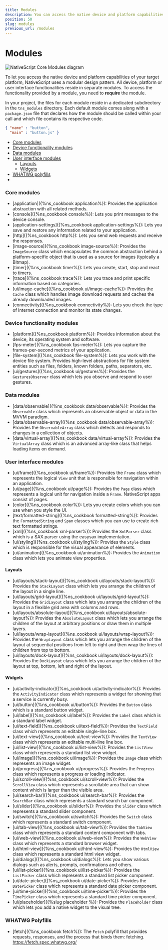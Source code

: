 ```yaml
---
title: Modules
description: You can access the native device and platform capabilities of your target platform with the help of the NativeScript modules.
position: 50
slug: modules
previous_url: /modules
---
```


# Modules

![NativeScript Core Modules diagram](../img/ns-modules.png)

To let you access the native device and platform capabilities of your target platform, NativeScript uses a modular design pattern. All device, platform or user interface functionalities reside in separate modules. To access the functionality provided by a module, you need to **require** the module.

In your project, the files for each module reside in a dedicated subdirectory in the `tns_modules` directory. Each default module comes along with a `package.json` file that declares how the module should be called within your call and which file contains its respective code.

```JSON
{ "name" : "button",
  "main" : "button.js" }
``` 

* [Core modules](#core-modules)
* [Device functionality modules](#device-functionality-modules)
* [Data modules](#data-modules)
* [User interface modules](#user-interface-modules)
	* [Layouts](#layouts)
	* [Widgets](#widgets)
* [WHATWG polyfills](#whatwg-polyfills)
* 
### Core modules

+ [application]({%ns_cookbook application%}): Provides the application abstraction with all related methods.
+ [console]({%ns_cookbook console%}): Lets you print messages to the device console.
+ [application-settings]({%ns_cookbook application-settings%}): Lets you save and restore any information related to your application.
+ [http]({%ns_cookbook http%}): Lets you send web requests and receive the responses.
+ [image-source]({%ns_cookbook image-source%}): Provides the `ImageSource` class which encapsulates the common abstraction behind a platform-specific object that is used as a source for images (typically a Bitmap).
+ [timer]({%ns_cookbook timer%}): Lets you create, start, stop and react to timers.
+ [trace]({%ns_cookbook trace%}): Lets you trace and print specific information based on categories.
+ [ui/image-cache]({%ns_cookbook ui/image-cache%}): Provides the `Cache` class which handles image download requests and caches the already downloaded images.
+ [connectivity]({%ns_cookbook connectivity%}): Lets you check the type of Internet connection and monitor its state changes.

### Device functionality modules

+ [platform]({%ns_cookbook platform%}): Provides information about the device, its operating system and software.
+ [fps-meter]({%ns_cookbook fps-meter%}): Lets you capture the frames-per-second metrics of your application.
+ [file-system]({%ns_cookbook file-system%}): Lets you work with the device file system. Provides high-level abstractions for file system entities such as files, folders, known folders, paths, separators, etc.
+ [ui/gestures]({%ns_cookbook ui/gestures%}): Provides the `GesturesObserver` class which lets you observe and respond to user gestures.

### Data modules

+ [data/observable]({%ns_cookbook data/observable%}): Provides the `Observable` class which represents an observable object or data in the MVVM paradigm.
+ [data/observable-array]({%ns_cookbook data/observable-array%}): Provides the `ObservableArray` class which detects and responds to changes in a collection of objects.
+ [data/virtual-array]({%ns_cookbook data/virtual-array%}): Provides the `VirtualArray` class which is an advanced array-like class that helps loading items on demand.

### User interface modules

+ [ui/frame]({%ns_cookbook ui/frame%}): Provides the `Frame` class which represents the logical `View` unit that is responsible for navigation within an application.
+ [ui/page]({%ns_cookbook ui/page%}): Provides the `Page` class which represents a logical unit for navigation inside a `Frame`. NativeScript apps consist of pages.
+ [color]({%ns_cookbook color%}): Lets you create colors which you can use when you style the UI.
+ [text/formatted-string]({%ns_cookbook formatted-string%}): Provides the `FormattedString` and `Span` classes which you can use to create rich text formatted strings.
+ [xml]({%ns_cookbook xml-parser%}): Provides the `XmlParser` class which is a SAX parser using the easysax implementation.
+ [ui/styling]({%ns_cookbook ui/styling%}): Provides the `Style` class which is responsible for the visual appearance of elements.
+ [ui/animation]({%ns_cookbook ui/animation%}): Provides the `Animation` class which lets you animate view properties.


#### Layouts

+ [ui/layouts/stack-layout]({%ns_cookbook ui/layouts/stack-layout%}): Provides the `StackLayout` class which lets you arrange the children of the layout in a single line.
+ [ui/layouts/grid-layout]({%ns_cookbook ui/layouts/grid-layout%}): Provides the `GridLayout` class which lets you arrange the children of the layout in a flexible grid area with columns and rows.
+ [ui/layouts/absolute-layout]({%ns_cookbook ui/layouts/absolute-layout%}): Provides the `AbsoluteLayout` class which lets you arrange the children of the layout at arbitrary positions or draw them in multiple layers.
+ [ui/layouts/wrap-layout]({%ns_cookbook ui/layouts/wrap-layout%}): Provides the `WrapLayout` class which lets you arrange the children of the layout at sequential positions from left to right and then wrap the lines of children from top to bottom.
+ [ui/layouts/dock-layout]({%ns_cookbook ui/layouts/dock-layout%}): Provides the `DockLayout` class which lets you arrange the children of the layout at top, bottom, left and right of the layout.

#### Widgets

+ [ui/activity-indicator]({%ns_cookbook ui/activity-indicator%}): Provides the `ActivityIndicator` class which represents a widget for showing that a service is currently busy.
+ [ui/button]({%ns_cookbook ui/button%}): Provides the `Button` class which is a standard button widget.
+ [ui/label]({%ns_cookbook ui/label%}): Provides the `Label` class which is a standard label widget.
+ [ui/text-field]({%ns_cookbook ui/text-field%}): Provides the `TextField` class which represents an editable single-line box.
+ [ui/text-view]({%ns_cookbook ui/text-view%}): Provides the `TextView` class which represents an editable multi-line line box.
+ [ui/list-view]({%ns_cookbook ui/list-view%}): Provides the `ListView` class which represents a standard list view widget.
+ [ui/image]({%ns_cookbook ui/image%}): Provides the `Image` class which represents an image widget.
+ [ui/progress]({%ns_cookbook ui/progress%}): Provides the `Progress` class which represents a progress or loading indicator.
+ [ui/scroll-view]({%ns_cookbook ui/scroll-view%}): Provides the `ScrollView` class which represents a scrollable area that can show content which is larger than the visible area.
+ [ui/search-bar]({%ns_cookbook ui/search-bar%}): Provides the `SearchBar` class which represents a standard search bar component.
+ [ui/slider]({%ns_cookbook ui/slider%}): Provides the `Slider` class which represents a standard slider component.
+ [ui/switch]({%ns_cookbook ui/switch%}): Provides the `Switch` class which represents a standard switch component.
+ [ui/tab-view]({%ns_cookbook ui/tab-view%}): Provides the `TabView` class which represents a standard content component with tabs.
+ [ui/web-view]({%ns_cookbook ui/web-view%}): Provides the `WebView` class which represents a standard browser widget.
+ [ui/html-view]({%ns_cookbook ui/html-view%}): Provides the `HtmlView` class which represents a standard html view widget.
+ [ui/dialogs]({%ns_cookbook ui/dialogs%}): Lets you show various dialogs such as alerts, prompts, confirmations and others.
+ [ui/list-picker]({%ns_cookbook ui/list-picker%}): Provides the `ListPicker` class which represents a standard list picker component.
+ [ui/date-picker]({%ns_cookbook ui/date-picker%}): Provides the `DatePicker` class which represents a standard date picker component.
+ [ui/time-picker]({%ns_cookbook ui/time-picker%}): Provides the `TimePicker` class which represents a standard time picker component.
+ [ui/placeholder]({%slug placeholder %}): Provides the `Placeholder` class which lets you add a native widget to the visual tree.

### WHATWG Polyfills

+ [fetch]({%ns_cookbook fetch%}): The `Fetch` polyfill that provides requests, responses, and the process that binds them: fetching. https://fetch.spec.whatwg.org/
